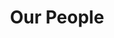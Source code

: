 ---
layout: child_layout/people
title: Our People
permalink: /people/
hero: /assets/img/content/hero/hero-5.jpg
---